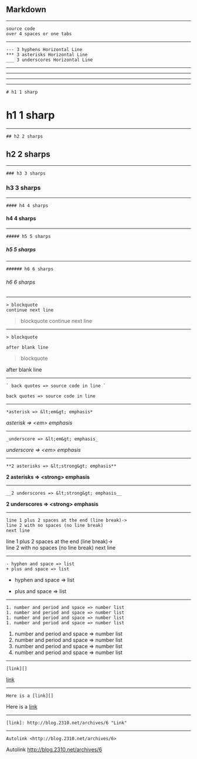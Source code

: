 ## Markdown

---
    source code
    over 4 spaces or one tabs

---
    --- 3 hyphens Horizontal Line
    *** 3 asterisks Horizontal Line
    ___ 3 underscores Horizontal Line
    
---
***
___


---
    # h1 1 sharp
# h1 1 sharp

---
    ## h2 2 sharps
## h2 2 sharps

---
    ### h3 3 sharps
### h3 3 sharps

---
    #### h4 4 sharps
#### h4 4 sharps

---
    ##### h5 5 sharps
##### h5 5 sharps

---
    ###### h6 6 sharps
###### h6 6 sharps

---
    > blockquote
    continue next line
> blockquote
continue next line

---
    > blockquote
    
    after blank line
> blockquote

after blank line

---
    ` back quotes => source code in line `
` back quotes => source code in line `

---
    *asterisk => &lt;em&gt; emphasis*
*asterisk => &lt;em&gt; emphasis*

---
    _underscore => &lt;em&gt; emphasis_
_underscore => &lt;em&gt; emphasis_

---
    **2 asterisks => &lt;strong&gt; emphasis**
**2 asterisks => &lt;strong&gt; emphasis**

---
    __2 underscores => &lt;strong&gt; emphasis__
__2 underscores => &lt;strong&gt; emphasis__

---
    line 1 plus 2 spaces at the end (line break)->  
    line 2 with no spaces (no line break)
    next line
line 1 plus 2 spaces at the end (line break)->  
line 2 with no spaces (no line break)
next line

---
    - hyphen and space => list
    + plus and space => list
- hyphen and space => list
+ plus and space => list

---
    1. number and period and space => number list
    1. number and period and space => number list
    1. number and period and space => number list
    1. number and period and space => number list
1. number and period and space => number list
1. number and period and space => number list
1. number and period and space => number list
1. number and period and space => number list

---
    [link][]  
[link][]  

---
    Here is a [link][]  
Here is a [link][]  

---
    [link]: http://blog.2310.net/archives/6 "Link"
[link]: http://blog.2310.net/archives/6 "Link"

---
    Autolink <http://blog.2310.net/archives/6>
Autolink <http://blog.2310.net/archives/6>
